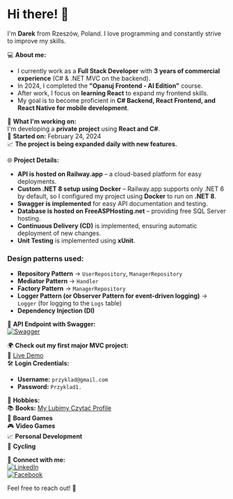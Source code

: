 # Hi there! 👋  

I'm **Darek** from Rzeszów, Poland. I love programming and constantly strive to improve my skills.  

💻 **About me:**  
- I currently work as a **Full Stack Developer** with **3 years of commercial experience** (C# & .NET MVC on the backend).  
- In 2024, I completed the **"Opanuj Frontend - AI Edition"** course.  
- After work, I focus on **learning React** to expand my frontend skills.  
- My goal is to become proficient in **C# Backend, React Frontend, and React Native for mobile development**.  

🚀 **What I'm working on:**  
I'm developing a **private project** using **React and C#**.  
📆 **Started on:** February 24, 2024  
📈 **The project is being expanded daily with new features.**  

🌐 **Project Details:**  
- **API is hosted on Railway.app** – a cloud-based platform for easy deployments.  
- **Custom .NET 8 setup using Docker** – Railway.app supports only .NET 6 by default, so I configured my project using **Docker** to run on **.NET 8**.  
- **Swagger is implemented** for easy API documentation and testing.  
- **Database is hosted on FreeASPHosting.net** – providing free SQL Server hosting.  
- **Continuous Delivery (CD)** is implemented, ensuring automatic deployment of new changes.  
- **Unit Testing** is implemented using **xUnit**.  

### **Design patterns used:**  
- **Repository Pattern** → `UserRepository`, `ManagerRepository`
- **Mediator Pattern** → `Handler`
- **Factory Pattern** → `ManagerRepository`
- **Logger Pattern (or Observer Pattern for event-driven logging)** → `Logger` (for logging to the `Logs` table)  
- **Dependency Injection (DI)**

🔗 **API Endpoint with Swagger:**  
[![Swagger](https://img.shields.io/badge/API-Swagger-green?style=flat&logo=swagger)](https://commandcenter-production-8949.up.railway.app/swagger/index.html)  

🌍 **Check out my first major MVC project:**  
🔗 [Live Demo](http://systematyczny01-001-site1.otempurl.com/)  
🛠 **Login Credentials:**  
- **Username:** `przyklad@gmail.com`  
- **Password:** `Przyklad1.`  

🎯 **Hobbies:**  
📚 **Books:** [My Lubimy Czytać Profile](https://lubimyczytac.pl/profil/87335/Dariusz)  
🎲 **Board Games**  
🎮 **Video Games**  
📈 **Personal Development**  
🚴 **Cycling**  

🔗 **Connect with me:**  
[![LinkedIn](https://img.shields.io/badge/LinkedIn-Profile-blue?style=flat&logo=linkedin)](https://www.linkedin.com/in/dariusz-filar/)  
[![Facebook](https://img.shields.io/badge/Facebook-Profile-blue?style=flat&logo=facebook)](https://www.facebook.com/darek.filar/)  

Feel free to reach out! 🤝  
